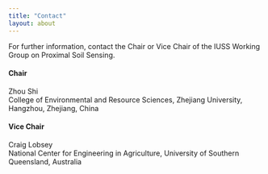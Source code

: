```yaml
---
title: "Contact"
layout: about
---
```


For further information, contact the Chair or Vice Chair of the IUSS Working Group on Proximal Soil Sensing.

#### Chair 

Zhou Shi  
College of Environmental and Resource Sciences, Zhejiang University, Hangzhou, Zhejiang, China

#### Vice Chair

Craig Lobsey  
National Center for Engineering in Agriculture, University of Southern Queensland, Australia